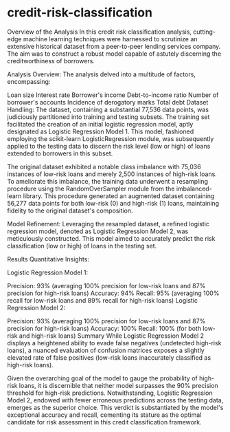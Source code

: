 # credit-risk-classification
Overview of the Analysis
In this credit risk classification analysis, cutting-edge machine learning techniques were harnessed to scrutinize an extensive historical dataset from a peer-to-peer lending services company. The aim was to construct a robust model capable of astutely discerning the creditworthiness of borrowers.

Analysis Overview: The analysis delved into a multitude of factors, encompassing:

Loan size
Interest rate
Borrower's income
Debt-to-income ratio
Number of borrower's accounts
Incidence of derogatory marks
Total debt
Dataset Handling: The dataset, containing a substantial 77,536 data points, was judiciously partitioned into training and testing subsets. The training set facilitated the creation of an initial logistic regression model, aptly designated as Logistic Regression Model 1. This model, fashioned employing the scikit-learn LogisticRegression module, was subsequently applied to the testing data to discern the risk level (low or high) of loans extended to borrowers in this subset.

The original dataset exhibited a notable class imbalance with 75,036 instances of low-risk loans and merely 2,500 instances of high-risk loans. To ameliorate this imbalance, the training data underwent a resampling procedure using the RandomOverSampler module from the imbalanced-learn library. This procedure generated an augmented dataset containing 56,277 data points for both low-risk (0) and high-risk (1) loans, maintaining fidelity to the original dataset's composition.

Model Refinement: Leveraging the resampled dataset, a refined logistic regression model, denoted as Logistic Regression Model 2, was meticulously constructed. This model aimed to accurately predict the risk classification (low or high) of loans in the testing set.

Results
Quantitative Insights:

Logistic Regression Model 1:

Precision: 93% (averaging 100% precision for low-risk loans and 87% precision for high-risk loans)
Accuracy: 94%
Recall: 95% (averaging 100% recall for low-risk loans and 89% recall for high-risk loans)
Logistic Regression Model 2:

Precision: 93% (averaging 100% precision for low-risk loans and 87% precision for high-risk loans)
Accuracy: 100%
Recall: 100% (for both low-risk and high-risk loans)
Summary
While Logistic Regression Model 2 displays a heightened ability to evade false negatives (undetected high-risk loans), a nuanced evaluation of confusion matrices exposes a slightly elevated rate of false positives (low-risk loans inaccurately classified as high-risk loans).

Given the overarching goal of the model to gauge the probability of high-risk loans, it is discernible that neither model surpasses the 90% precision threshold for high-risk predictions. Notwithstanding, Logistic Regression Model 2, endowed with fewer erroneous predictions across the testing data, emerges as the superior choice. This verdict is substantiated by the model's exceptional accuracy and recall, cementing its stature as the optimal candidate for risk assessment in this credit classification framework.
